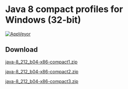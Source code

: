 # Java 8 compact profiles for Windows (32-bit)

[![AppVeyor](https://img.shields.io/appveyor/ci/WebFolder/compact-profiles-32.svg?label=Windows)](https://ci.appveyor.com/project/WebFolder/compact-profiles-32)

## Download

[java-8_212_b04-x86-compact1.zip](https://github.com/webfolderio/compact-profiles-32/releases/download/8.212.b04/java-8_212_b04-x86-compact1.zip)

[java-8_212_b04-x86-compact2.zip](https://github.com/webfolderio/compact-profiles-32/releases/download/8.212.b04/java-8_212_b04-x86-compact2.zip)

[java-8_212_b04-x86-compact3.zip](https://github.com/webfolderio/compact-profiles-32/releases/download/8.212.b04/java-8_212_b04-x86-compact3.zip)
